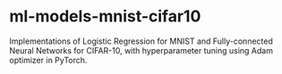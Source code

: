 # ml-models-mnist-cifar10
Implementations of Logistic Regression for MNIST and Fully-connected Neural Networks for CIFAR-10, with hyperparameter tuning using Adam optimizer in PyTorch.
